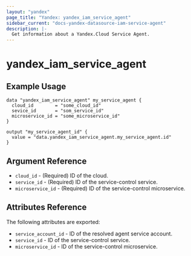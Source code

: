 ```yaml
---
layout: "yandex"
page_title: "Yandex: yandex_iam_service_agent"
sidebar_current: "docs-yandex-datasource-iam-service-agent"
description: |-
  Get information about a Yandex.Cloud Service Agent.
---
```


# yandex\_iam\_service\_agent

## Example Usage

```hcl
data "yandex_iam_service_agent" my_service_agent {
  cloud_id        = "some_cloud_id"
  sevice_id       = "som_service_id"
  microservice_id = "some_microservice_id"
}

output "my_service_agent_id" {
  value = "data.yandex_iam_service_agent.my_service_agent.id"
}
```

## Argument Reference

* `cloud_id` - (Required) ID of the cloud.
* `service_id` - (Required) ID of the service-control service.
* `microservice_id` - (Required) ID of the service-control microservice.

## Attributes Reference

The following attributes are exported:

* `service_account_id` - ID of the resolved agent service account.
* `service_id` - ID of the service-control service.
* `microservice_id` - ID of the service-control microservice.

